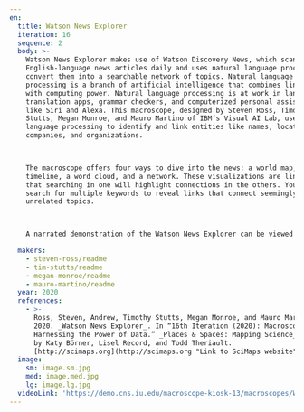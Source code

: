 ```yaml
---
en:
  title: Watson News Explorer
  iteration: 16
  sequence: 2
  body: >-
    Watson News Explorer makes use of Watson Discovery News, which scans 300,000
    English-language news articles daily and uses natural language processing to
    convert them into a searchable network of topics. Natural language
    processing is a branch of artificial intelligence that combines linguistics
    with computing power. Natural language processing is at work in language
    translation apps, grammar checkers, and computerized personal assistants
    like Siri and Alexa. This macroscope, designed by Steven Ross, Timothy
    Stutts, Megan Monroe, and Mauro Martino of IBM’s Visual AI Lab, uses natural
    language processing to identify and link entities like names, locations,
    companies, and organizations.

      

    The macroscope offers four ways to dive into the news: a world map, a
    timeline, a word cloud, and a network. These visualizations are linked, so
    that searching in one will highlight connections in the others. You can also
    search for multiple keywords to reveal links that connect seemingly
    unrelated topics.

      

    A narrated demonstration of the Watson News Explorer can be viewed at [https://youtu.be/aGUYoXoo1iM?si=oScO7w_IFHWDJ1Ty](https://youtu.be/aGUYoXoo1iM?si=oScO7w_IFHWDJ1Ty).

  makers:
    - steven-ross/readme
    - tim-stutts/readme
    - megan-monroe/readme
    - mauro-martino/readme
  year: 2020
  references:
    - >-
      Ross, Steven, Andrew, Timothy Stutts, Megan Monroe, and Mauro Martino.
      2020. _Watson News Explorer_. In “16th Iteration (2020): Macroscopes for
      Harnessing the Power of Data.” _Places & Spaces: Mapping Science_, edited
      by Katy Börner, Lisel Record, and Todd Theriault.
      [http://scimaps.org](http://scimaps.org "Link to SciMaps website").
  image:
    sm: image.sm.jpg
    med: image.med.jpg
    lg: image.lg.jpg
  videoLink: 'https://demo.cns.iu.edu/macroscope-kiosk-13/macroscopes/WatsonNewsExplorer.webm'
---
```

